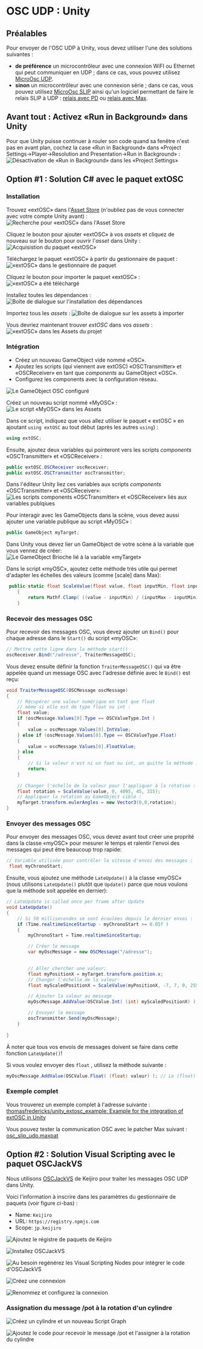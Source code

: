 # OSC UDP : Unity

## Préalables

Pour envoyer de l'OSC UDP à Unity, vous devez utiliser l'une des solutions suivantes :
* **de préférence** un microcontrôleur avec une connexion WiFI ou Ethernet qui peut communiquer en UDP ; dans ce cas, vous pouvez utilisez [MicroOsc UDP](../osc_udp/osc_udp.md).
* **sinon** un microcontrôleur avec une connexion série ; dans ce cas, vous pouvez utilisez [MicroOsc SLIP](../osc_slip/osc_slip.md) ainsi qu'un logiciel permettant de faire le relais SLIP à UDP :  [relais avec PD](../pd/relais_osc_slip_udp.md) ou [relais avec Max](../max/relais_osc_slip_udp.md).

## Avant tout : Activez «Run in Background» dans Unity

Pour que Unity puisse continuer à rouler son code quand sa fenêtre n'est pas en avant plan, cochez la case «Run in Background» dans «Project Settings→Player→Resolution and Presentation→Run in Background» :
![Désactivation de «Run in Background» dans les «Project Settings»](./run_in_background.png)


## Option #1 : Solution C# avec le paquet extOSC

### Installation

Trouvez «extOSC» dans l'[Asset Store](https://assetstore.unity.com/) (n'oubliez pas de vous connecter avec votre compte Unity avant) :
![Recherche pour «extOSC» dans l'Asset Store](./extosc_install1.png)

Cliquez le bouton pour ajouter «extOSC» à vos *assets* et cliquez de nouveau sur le bouton pour ouvrir l'*asset* dans Unity :
![Acquisistion du paquet «extOSC»](./extosc_install2.png)

Téléchargez le paquet «extOSC» à partir du gestionnaire de paquet :
![«extOSC» dans le gestionnaire de paquet](./extosc_install3.png)

Cliquez le bouton pour importer le paquet «extOSC» :
![«extOSC» a été téléchargé](./extosc_install4.png)

Installez toutes les dépendances :
![Boîte de dialogue sur l'installation des dépendances](./extosc_install5.png)

Importez tous les *assets* :
![Boîte de dialogue sur les assets à importer](./extosc_install6.png)

Vous devriez maintenant trouver *extOSC* dans vos *assets* :
![«extOSC» dans les Assets du projet](./extosc_install7.png)



### Intégration

* Créez un nouveau GameObject vide nommé «OSC».
* Ajoutez les scripts (qui viennent ave extOSC) «OSCTransmitter» et «OSCReceiver» en tant que *components* au GameObject «OSC».
* Configurez les components avec la configuration réseau.

![Le GameObject OSC configuré](./extosc_gameobject_osc.png)

Créez un nouveau script nommé «MyOSC» :
![Le script «MyOSC» dans les Assets](./extosc_script_myosc.png)

Dans ce script, indiquez que vous allez utiliser le paquet « extOSC » en ajoutant `using extOSC` au tout début (après les autres `using`) :
```csharp
using extOSC;
```

Ensuite, ajoutez deux variables qui pointeront vers les scripts *components* «OSCTransmitter» et «OSCReceiver» :
```csharp
public extOSC.OSCReceiver oscReceiver;
public extOSC.OSCTransmitter oscTransmitter;
```

Dans l'éditeur Unity liez ces variables aux scripts *components* «OSCTransmitter» et «OSCReceiver»:
![Les scripts *components* «OSCTransmitter» et «OSCReceiver» liés aux variables publqiues](./extosc_script_myosc_lien.png)

Pour interagir avec les GameObjects dans la scène, vous devez aussi ajouter une variable publique au script «MyOSC» :
```csharp
public GameObject myTarget;
```

Dans Unity vous devez lier un GameObject de votre scène à la variable que vous vennez de créer:
![Le GameObject Brioche lié à la variable «myTarget»](./extosc_script_myosc_mytarget_lien.png)

Dans le script «myOSC», ajoutez cette méthode très utile qui permet d'adapter les échelles des valeurs (comme [scale] dans Max):
```csharp
 public static float ScaleValue(float value, float inputMin, float inputMax, float outputMin, float outputMax)
    {
        return Mathf.Clamp( ((value - inputMin) / (inputMax - inputMin) * (outputMax - outputMin) + outputMin), outputMin,outputMax);
    }
```

### Recevoir des messages OSC

Pour recevoir des messages OSC, vous devez ajouter un `Bind()` pour chaque adresse dans le `Start()` du script «myOSC»:
```csharp
// Mettre cette ligne dans la méthode start()
oscReceiver.Bind("/adresse", TraiterMessageOSC);
```

Vous devez ensuite définir la fonction `TraiterMessageOSC()` qui va être appelée quand un message OSC avec l'adresse définie avec le `Bind()` est reçu:
```csharp
void TraiterMessageOSC(OSCMessage oscMessage)
{
    // Récupérer une valeur numérique en tant que float
    // même si elle est de type float ou int :
    float value;
    if (oscMessage.Values[0].Type == OSCValueType.Int )
    {
        value = oscMessage.Values[0].IntValue;
    } else if (oscMessage.Values[0].Type == OSCValueType.Float)
    {
        value = oscMessage.Values[0].FloatValue;
    } else
    {
        // Si la valeur n'est ni un foat ou int, on quitte la méthode :
        return;
    }
    
    // Changer l'échelle de la valeur pour l'appliquer à la rotation :
    float rotation = ScaleValue(value, 0, 4095, 45, 315);
    // Appliquer la rotation au GameObject ciblé :
    myTarget.transform.eulerAngles = new Vector3(0,0,rotation);
}
```

### Envoyer des messages OSC

Pour envoyer des messages OSC, vous devez avant tout créer une proprité dans la classe «myOSC» pour mesurer le temps et ralentir l'envoi des messages qui peut être beaucoup trop rapide:
```csharp
// Variable utilisée pour contrôler la vitesse d'envoi des messages :
 float myChronoStart;
```

Ensuite, vous ajoutez une méthode `LateUpdate()` à la classe «myOSC» (nous utilisons `LateUpdate()` plutôt que `Update()` parce que nous voulons que la méthode soit appelée en dernier):
```csharp
// LateUpdate is called once per frame after Update
void LateUpdate()
{
    // Si 50 millisecondes se sont écoulées depuis le dernier envoi :
    if (Time.realtimeSinceStartup - myChronoStart >= 0.05f ) 
    {
        myChronoStart = Time.realtimeSinceStartup;

        // Créer le message
        var myOscMessage = new OSCMessage("/adresse");

        
        // Aller chercher une valeur:
        float myPositionX = myTarget.transform.position.x;
        // Changer l'échelle de la valeur:
        float myScaledPositionX = ScaleValue(myPositionX, -7, 7, 0, 255);

        // Ajouter la valeur au message
        myOscMessage.AddValue(OSCValue.Int( (int) myScaledPositionX) ); // Le (int) entre parenthèses convertit le type.

        // Envoyer le message
        oscTransmitter.Send(myOscMessage);
    }
  
}
```

À noter que tous vos envois de messages doivent se faire dans cette fonction `LateUpdate()`!

Si vous voulez envoyer des `float` , utilisez la méthode suivante :
```csharp
myOscMessage.AddValue(OSCValue.Float( (float) valeur) ); // Le (float) entre parenthèses convertit le type.
```


### Exemple complet

Vous trouverez un exemple complet à l'adresse suivante : [thomasfredericks/unity_extosc_example: Example for the integration of extOSC in Unity](https://github.com/thomasfredericks/unity_extosc_example)

Vous pouvez tester la communication OSC avec le patcher Max suivant : [osc_slip_udp.maxpat](./osc_slip_udp.maxpat)

##  Option #2 : Solution Visual Scripting avec le paquet OSCJackVS

Nous utilisons [OSCJackVS](https://github.com/keijiro/OscJackVS) de Keijiro pour traiter les messages OSC UDP dans Unity.

Voici l'information à inscrire dans les paramètres du gestionnaire de paquets (voir figure ci-bas) :
* Name: `Keijiro`
* URL: `https://registry.npmjs.com`
* Scope: `jp.keijiro`


![Ajoutez le régistre de paquets de Keijiro](./Diapositive1.SVG)

![Installez OSCJackVS](./Diapositive2.SVG)

![Au besoin regénérez les Visual Scripting Nodes pour intégrer le code d'OSCJackVS](./Diapositive7.SVG)

![Créez une connexion](./Diapositive3.SVG)

![Renommez et configurez la connexion](./Diapositive4.SVG)

### Assignation du message /pot à la rotation d'un cylindre

![Créez un cylindre et un nouveau Script Graph](./Diapositive5.SVG)

![Ajoutez le code pour recevoir le message /pot et l'assigner à la rotation du cylindre](./Diapositive6.SVG)